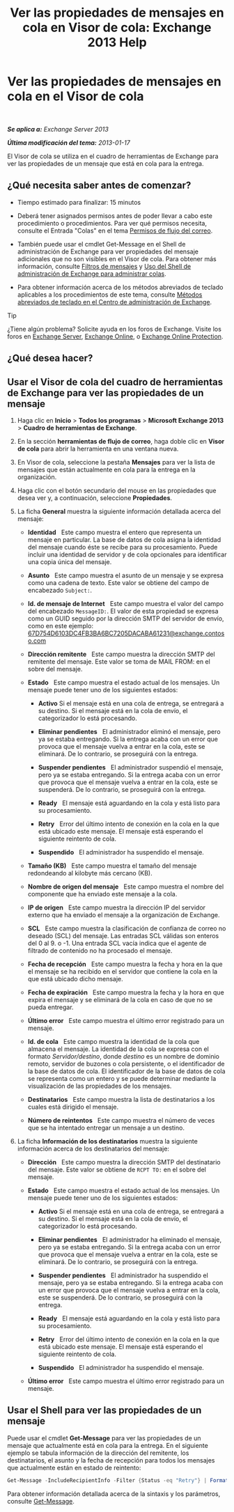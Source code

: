 ﻿---
title: 'Ver las propiedades de mensajes en cola en Visor de cola: Exchange 2013 Help'
TOCTitle: Ver las propiedades de mensajes en cola en el Visor de cola
ms:assetid: 9d15d8b8-e061-4288-9354-df58e282fb6b
ms:mtpsurl: https://technet.microsoft.com/es-es/library/Bb123934(v=EXCHG.150)
ms:contentKeyID: 49895802
ms.date: 05/22/2018
mtps_version: v=EXCHG.150
f1_keywords:
- Microsoft.Exchange.Management.Edge.SystemManager.MessagePropertyPage
ms.translationtype: MT
---

# Ver las propiedades de mensajes en cola en el Visor de cola

 

_**Se aplica a:** Exchange Server 2013_

_**Última modificación del tema:** 2013-01-17_

El Visor de cola se utiliza en el cuadro de herramientas de Exchange para ver las propiedades de un mensaje que está en cola para la entrega.

## ¿Qué necesita saber antes de comenzar?

  - Tiempo estimado para finalizar: 15 minutos

  - Deberá tener asignados permisos antes de poder llevar a cabo este procedimiento o procedimientos. Para ver qué permisos necesita, consulte el Entrada "Colas" en el tema [Permisos de flujo del correo](mail-flow-permissions-exchange-2013-help.md).

  - También puede usar el cmdlet Get-Message en el Shell de administración de Exchange para ver propiedades del mensaje adicionales que no son visibles en el Visor de cola. Para obtener más información, consulte [Filtros de mensajes](message-filters-exchange-2013-help.md) y [Uso del Shell de administración de Exchange para administrar colas](use-the-exchange-management-shell-to-manage-queues-exchange-2013-help.md).

  - Para obtener información acerca de los métodos abreviados de teclado aplicables a los procedimientos de este tema, consulte [Métodos abreviados de teclado en el Centro de administración de Exchange](keyboard-shortcuts-in-the-exchange-admin-center-exchange-online-protection-help.md).


> [!TIP]
> ¿Tiene algún problema? Solicite ayuda en los foros de Exchange. Visite los foros en <A href="https://go.microsoft.com/fwlink/p/?linkid=60612">Exchange Server</A>, <A href="https://go.microsoft.com/fwlink/p/?linkid=267542">Exchange Online</A>, o <A href="https://go.microsoft.com/fwlink/p/?linkid=285351">Exchange Online Protection</A>.



## ¿Qué desea hacer?

## Usar el Visor de cola del cuadro de herramientas de Exchange para ver las propiedades de un mensaje

1.  Haga clic en **Inicio** \> **Todos los programas** \> **Microsoft Exchange 2013** \> **Cuadro de herramientas de Exchange**.

2.  En la sección **herramientas de flujo de correo**, haga doble clic en **Visor de cola** para abrir la herramienta en una ventana nueva.

3.  En Visor de cola, seleccione la pestaña **Mensajes** para ver la lista de mensajes que están actualmente en cola para la entrega en la organización.

4.  Haga clic con el botón secundario del mouse en las propiedades que desea ver y, a continuación, seleccione **Propiedades**.

5.  La ficha **General** muestra la siguiente información detallada acerca del mensaje:
    
      - **Identidad**   Este campo muestra el entero que representa un mensaje en particular. La base de datos de cola asigna la identidad del mensaje cuando éste se recibe para su procesamiento. Puede incluir una identidad de servidor y de cola opcionales para identificar una copia única del mensaje.
    
      - **Asunto**   Este campo muestra el asunto de un mensaje y se expresa como una cadena de texto. Este valor se obtiene del campo de encabezado `Subject:`.
    
      - **Id. de mensaje de Internet**   Este campo muestra el valor del campo del encabezado `MessageID:`. El valor de esta propiedad se expresa como un GUID seguido por la dirección SMTP del servidor de envío, como en este ejemplo: 67D754D6103DC4FB3BA6BC7205DACABA61231@exchange.contoso.com
    
      - **Dirección remitente**   Este campo muestra la dirección SMTP del remitente del mensaje. Este valor se toma de MAIL FROM: en el sobre del mensaje.
    
      - **Estado**   Este campo muestra el estado actual de los mensajes. Un mensaje puede tener uno de los siguientes estados:
        
          - **Activo** Si el mensaje está en una cola de entrega, se entregará a su destino. Si el mensaje está en la cola de envío, el categorizador lo está procesando.
        
          - **Eliminar pendientes**   El administrador eliminó el mensaje, pero ya se estaba entregando. Si la entrega acaba con un error que provoca que el mensaje vuelva a entrar en la cola, este se eliminará. De lo contrario, se proseguirá con la entrega.
        
          - **Suspender pendientes**   El administrador suspendió el mensaje, pero ya se estaba entregando. Si la entrega acaba con un error que provoca que el mensaje vuelva a entrar en la cola, este se suspenderá. De lo contrario, se proseguirá con la entrega.
        
          - **Ready**   El mensaje está aguardando en la cola y está listo para su procesamiento.
        
          - **Retry**   Error del último intento de conexión en la cola en la que está ubicado este mensaje. El mensaje está esperando el siguiente reintento de cola.
        
          - **Suspendido**   El administrador ha suspendido el mensaje.
    
      - **Tamaño (KB)**   Este campo muestra el tamaño del mensaje redondeando al kilobyte más cercano (KB).
    
      - **Nombre de origen del mensaje**   Este campo muestra el nombre del componente que ha enviado este mensaje a la cola.
    
      - **IP de origen**   Este campo muestra la dirección IP del servidor externo que ha enviado el mensaje a la organización de Exchange.
    
      - **SCL**   Este campo muestra la clasificación de confianza de correo no deseado (SCL) del mensaje. Las entradas SCL válidas son enteros del 0 al 9. o -1. Una entrada SCL vacía indica que el agente de filtrado de contenido no ha procesado el mensaje.
    
      - **Fecha de recepción**   Este campo muestra la fecha y hora en la que el mensaje se ha recibido en el servidor que contiene la cola en la que está ubicado dicho mensaje.
    
      - **Fecha de expiración**   Este campo muestra la fecha y la hora en que expira el mensaje y se eliminará de la cola en caso de que no se pueda entregar.
    
      - **Último error**   Este campo muestra el último error registrado para un mensaje.
    
      - **Id. de cola**   Este campo muestra la identidad de la cola que almacena el mensaje. La identidad de la cola se expresa con el formato *Servidor/destino*, donde *destino* es un nombre de dominio remoto, servidor de buzones o cola persistente, o el identificador de la base de datos de cola. El identificador de la base de datos de cola se representa como un entero y se puede determinar mediante la visualización de las propiedades de los mensajes.
    
      - **Destinatarios**   Este campo muestra la lista de destinatarios a los cuales está dirigido el mensaje.
    
      - **Número de reintentos**   Este campo muestra el número de veces que se ha intentado entregar un mensaje a un destino.

6.  La ficha **Información de los destinatarios** muestra la siguiente información acerca de los destinatarios del mensaje:
    
      - **Dirección**   Este campo muestra la dirección SMTP del destinatario del mensaje. Este valor se obtiene de `RCPT TO:` en el sobre del mensaje.
    
      - **Estado**   Este campo muestra el estado actual de los mensajes. Un mensaje puede tener uno de los siguientes estados:
        
          - **Activo** Si el mensaje está en una cola de entrega, se entregará a su destino. Si el mensaje está en la cola de envío, el categorizador lo está procesando.
        
          - **Eliminar pendientes**   El administrador ha eliminado el mensaje, pero ya se estaba entregando. Si la entrega acaba con un error que provoca que el mensaje vuelva a entrar en la cola, este se eliminará. De lo contrario, se proseguirá con la entrega.
        
          - **Suspender pendientes**   El administrador ha suspendido el mensaje, pero ya se estaba entregando. Si la entrega acaba con un error que provoca que el mensaje vuelva a entrar en la cola, este se suspenderá. De lo contrario, se proseguirá con la entrega.
        
          - **Ready**   El mensaje está aguardando en la cola y está listo para su procesamiento.
        
          - **Retry**   Error del último intento de conexión en la cola en la que está ubicado este mensaje. El mensaje está esperando el siguiente reintento de cola.
        
          - **Suspendido**   El administrador ha suspendido el mensaje.
    
      - **Último error**   Este campo muestra el último error registrado para un mensaje.

## Usar el Shell para ver las propiedades de un mensaje

Puede usar el cmdlet **Get-Message** para ver las propiedades de un mensaje que actualmente está en cola para la entrega. En el siguiente ejemplo se tabula información de la dirección del remitente, los destinatarios, el asunto y la fecha de recepción para todos los mensajes que actualmente están en estado de reintento:

```powershell
Get-Message -IncludeRecipientInfo -Filter {Status -eq "Retry"} | Format-Table FromAddress,Recipients,Subject,DateReceived
```

Para obtener información detallada acerca de la sintaxis y los parámetros, consulte [Get-Message](https://technet.microsoft.com/es-es/library/bb124738\(v=exchg.150\)).

